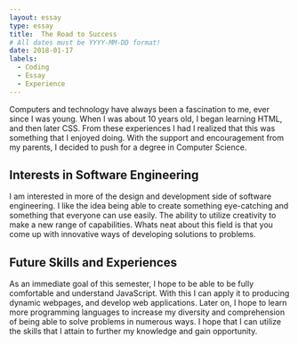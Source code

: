 ```yaml
---
layout: essay
type: essay
title:  The Road to Success
# All dates must be YYYY-MM-DD format!
date: 2018-01-17
labels:
  - Coding
  - Essay
  - Experience
---
```


Computers and technology have always been a fascination to me, ever since I was young. When I was about 10 years old, I began learning HTML, and then later CSS. From these experiences I had I realized that this was something that I enjoyed doing. With the support and encouragement from my parents, I decided to push for a degree in Computer Science.

## Interests in Software Engineering

I am interested in more of the design and development side of software engineering. I like the idea being able to create something eye-catching and something that everyone can use easily. The ability to utilize creativity to make a new range of capabilities. Whats neat about this field is that you come up with innovative ways of developing solutions to problems.

## Future Skills and Experiences

As an immediate goal of this semester, I hope to be able to be fully comfortable and understand JavaScript. With this I can apply it to producing dynamic webpages, and develop web applications.  Later on, I hope to learn more programming languages to increase my diversity and comprehension of being able to solve problems in numerous ways. I hope that I can utilize the skills that I attain to further my knowledge and gain opportunity.

